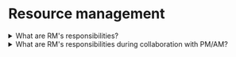 # Resource management

<details>
  <summary>What are RM's responsibilities?</summary>

- Hire the right people at the right time
- Onboarding and adaptation of newcomers
- Help employees in professional growth
- Work with motivation
- Represent and protect the employees' interests
- Compensation management
- Information provisioning
- Support and promote corporate culture
- Retention process
- Help subordinates to solve administratie issues

</details>

<details>
  <summary>What are RM's responsibilities during collaboration with PM/AM?</summary>

- Communicate with PM/PC/TL/AM regarding subordinates progress
- Effective project staffing
- Succession/planning/rotation/relocation

</details>

